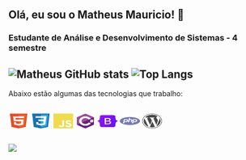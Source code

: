 ## Olá, eu sou o Matheus Mauricio! 👋  
### Estudante de Análise e Desenvolvimento de Sistemas - 4 semestre

![Matheus GitHub stats](https://github-readme-stats.vercel.app/api?username=Matheusmauriciom&show_icons=true&theme=dracula&cache_seconds=1800) 
![Top Langs](https://github-readme-stats.vercel.app/api/top-langs/?username=Matheusmauriciom&layout=compact&cache_seconds=1800)
---
Abaixo estão algumas das tecnologias que trabalho:

<div style="display: inline_block"><br>
  <img align="center" alt="HTML" height="30" width="40" src="https://raw.githubusercontent.com/devicons/devicon/master/icons/html5/html5-original.svg">
  <img align="center" alt="CSS" height="30" width="40" src="https://raw.githubusercontent.com/devicons/devicon/master/icons/css3/css3-original.svg">
  <img align="center" alt="JS" height="30" width="40" src="https://raw.githubusercontent.com/devicons/devicon/master/icons/javascript/javascript-plain.svg">
  <img align="center" alt="C#" height="30" width="40" src="https://raw.githubusercontent.com/devicons/devicon/master/icons/csharp/csharp-original.svg">
  <img align="center" alt="Bootstrap" height="30" width="40" src="https://raw.githubusercontent.com/devicons/devicon/master/icons/bootstrap/bootstrap-original.svg">
  <img align="center" alt="PHP" height="30" width="40" src="https://raw.githubusercontent.com/devicons/devicon/master/icons/php/php-plain.svg">
  <img align="center" alt="Wordpress" height="30" width="40" src="https://raw.githubusercontent.com/devicons/devicon/master/icons/wordpress/wordpress-plain.svg">
</div>
  
##

<a href="https://www.linkedin.com/in/matheus-mauricio-455847165/" target="_blank"><img src="https://img.shields.io/badge/-LinkedIn-%230077B5?style=for-the-badge&logo=linkedin&logoColor=white" target="_blank"></a>
